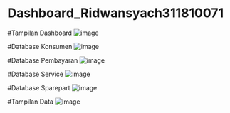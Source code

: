 # Dashboard_Ridwansyach311810071
#Tampilan Dashboard
![image](https://user-images.githubusercontent.com/46749500/123831215-4c7e4a00-d92e-11eb-8e62-f1f9daf2d309.png)

#Database Konsumen
![image](https://user-images.githubusercontent.com/46749500/123829581-c9102900-d92c-11eb-9678-e2467ce72ba0.png)

#Database Pembayaran
![image](https://user-images.githubusercontent.com/46749500/123830302-5e132200-d92d-11eb-9d4c-88c7cb519fd6.png)

#Database Service 
![image](https://user-images.githubusercontent.com/46749500/123830531-94e93800-d92d-11eb-8323-1dcace8d5961.png)

#Database Sparepart
![image](https://user-images.githubusercontent.com/46749500/123830869-eb567680-d92d-11eb-8140-1aa980bbf481.png)

#Tampilan Data
![image](https://user-images.githubusercontent.com/46749500/123831072-222c8c80-d92e-11eb-91cd-4a65fbc4f573.png)
